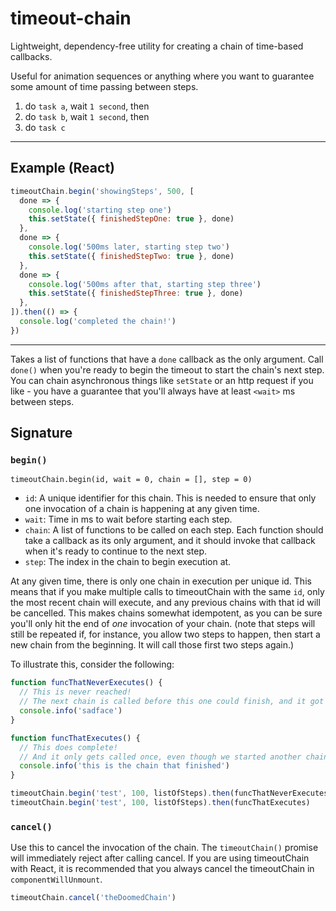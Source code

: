 # timeout-chain

Lightweight, dependency-free utility for creating a chain of time-based callbacks.

Useful for animation sequences or anything where you want to guarantee some amount of time passing between steps.

1. do `task a`, wait `1 second`, then
1. do `task b`, wait `1 second`, then
1. do `task c`

---

## Example (React)

```javascript
timeoutChain.begin('showingSteps', 500, [
  done => {
    console.log('starting step one')
    this.setState({ finishedStepOne: true }, done)
  },
  done => {
    console.log('500ms later, starting step two')
    this.setState({ finishedStepTwo: true }, done)
  },
  done => {
    console.log('500ms after that, starting step three')
    this.setState({ finishedStepThree: true }, done)
  },
]).then(() => {
  console.log('completed the chain!')
})
```

---

Takes a list of functions that have a `done` callback as the only argument.
Call `done()` when you're ready to begin the timeout to start the chain's next step.
You can chain asynchronous things like `setState` or an http request if you like - you have a guarantee that you'll always have at least `<wait>` ms between steps.

## Signature

### `begin()`

`timeoutChain.begin(id, wait = 0, chain = [], step = 0)`

* `id`: A unique identifier for this chain. This is needed to ensure that only one invocation of a chain
        is happening at any given time.
* `wait`: Time in ms to wait before starting each step.
* `chain`: A list of functions to be called on each step. Each function should take a callback as
           its only argument, and it should invoke that callback when it's ready to continue to the
           next step.
* `step`: The index in the chain to begin execution at.

At any given time, there is only one chain in execution per unique id.
This means that if you make multiple calls to timeoutChain with the same `id`,
only the most recent chain will execute, and any previous chains with that id will be cancelled.
This makes chains somewhat idempotent, as you can be sure you'll only hit the end of _one_ invocation
of your chain. (note that steps will still be repeated if, for instance, you allow two steps to happen,
then start a new chain from the beginning. It will call those first two steps again.)

To illustrate this, consider the following:

```javascript
function funcThatNeverExecutes() {
  // This is never reached!
  // The next chain is called before this one could finish, and it got replaced.
  console.info('sadface')
}

function funcThatExecutes() {
  // This does complete!
  // And it only gets called once, even though we started another chain before this.
  console.info('this is the chain that finished')
}

timeoutChain.begin('test', 100, listOfSteps).then(funcThatNeverExecutes)
timeoutChain.begin('test', 100, listOfSteps).then(funcThatExecutes)
```

### `cancel()`

Use this to cancel the invocation of the chain.
The `timeoutChain()` promise will immediately reject after calling cancel.
If you are using timeoutChain with React, it is recommended that you always cancel the timeoutChain
in `componentWillUnmount`.

```javascript
timeoutChain.cancel('theDoomedChain')
```
